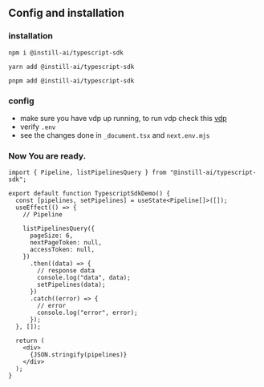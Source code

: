 ## Config and installation

### installation

```
npm i @instill-ai/typescript-sdk
```
```
yarn add @instill-ai/typescript-sdk
```
```
pnpm add @instill-ai/typescript-sdk
```

### config

- make sure you have vdp up running, to run vdp check this [vdp](https://github.com/instill-ai/vdp)
- verify `.env`
- see the changes done in `_document.tsx` and `next.env.mjs`

### Now You are ready.

```
import { Pipeline, listPipelinesQuery } from "@instill-ai/typescript-sdk";

export default function TypescriptSdkDemo() {
  const [pipelines, setPipelines] = useState<Pipeline[]>([]);
  useEffect(() => {
    // Pipeline

    listPipelinesQuery({
      pageSize: 6,
      nextPageToken: null,
      accessToken: null,
    })
      .then((data) => {
        // response data
        console.log("data", data);
        setPipelines(data);
      })
      .catch((error) => {
        // error
        console.log("error", error);
      });
  }, []);

  return (
    <div>
      {JSON.stringify(pipelines)}
    </div>
  );
}
```
